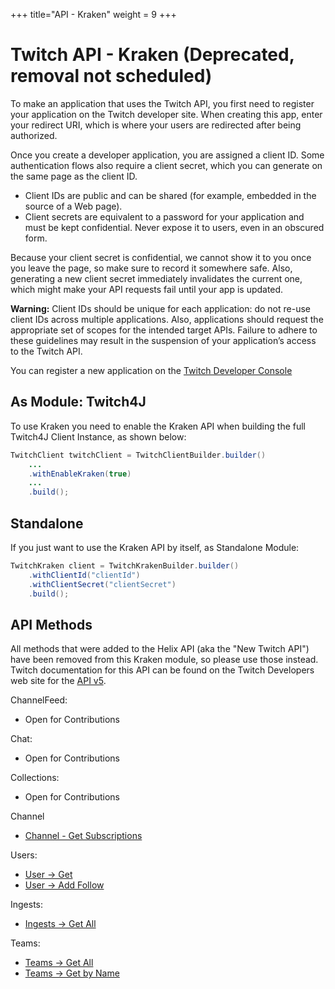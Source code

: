 +++
title="API - Kraken"
weight = 9
+++

# Twitch API - Kraken (Deprecated, removal not scheduled)

To make an application that uses the Twitch API, you first need to register your application on the Twitch developer site. When creating this app, enter your redirect URI, which is where your users are redirected after being authorized.

Once you create a developer application, you are assigned a client ID. Some authentication flows also require a client secret, which you can generate on the same page as the client ID.

* Client IDs are public and can be shared (for example, embedded in the source of a Web page).
* Client secrets are equivalent to a password for your application and must be kept confidential. Never expose it to users, even in an obscured form.

Because your client secret is confidential, we cannot show it to you once you leave the page, so make sure to record it somewhere safe. Also, generating a new client secret immediately invalidates the current one, which might make your API requests fail until your app is updated.

**Warning:** Client IDs should be unique for each application: do not re-use client IDs across multiple applications. Also, applications should request the appropriate set of scopes for the intended target APIs. Failure to adhere to these guidelines may result in the suspension of your application’s access to the Twitch API.

You can register a new application on the [Twitch Developer Console](https://dev.twitch.tv/console/apps/create)

## As Module: Twitch4J

To use Kraken you need to enable the Kraken API when building the full Twitch4J Client Instance, as shown below:

```java
TwitchClient twitchClient = TwitchClientBuilder.builder()
    ...
    .withEnableKraken(true)
    ...
    .build();
```

## Standalone

If you just want to use the Kraken API by itself, as Standalone Module:

```java
TwitchKraken client = TwitchKrakenBuilder.builder()
    .withClientId("clientId")
    .withClientSecret("clientSecret")
    .build();
```

## API Methods

All methods that were added to the Helix API (aka the "New Twitch API") have been removed from this Kraken module, so please use those instead.
Twitch documentation for this API can be found on the Twitch Developers web site for the [API v5](https://dev.twitch.tv/docs/v5).

ChannelFeed:
- Open for Contributions

Chat:
- Open for Contributions

Collections:
- Open for Contributions

Channel
- [Channel - Get Subscriptions](./channel-get-subscribers)

Users:
- [User -> Get](./user-get)
- [User -> Add Follow](./user-add-follow)

Ingests:
- [Ingests -> Get All](./ingests-get)

Teams:
- [Teams -> Get All](./teams-all)
- [Teams -> Get by Name](./teams-by-name)
